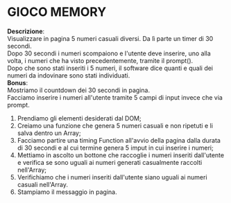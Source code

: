 # GIOCO MEMORY

**Descrizione**:<br>
Visualizzare in pagina 5 numeri casuali diversi. Da lì parte un timer di 30 secondi.<br>
 Dopo 30 secondi i numeri scompaiono e l'utente deve inserire, uno alla volta, i numeri che ha visto precedentemente, tramite il prompt().<br>
Dopo che sono stati inseriti i 5 numeri, il software dice quanti e quali dei numeri da indovinare sono stati individuati.<br>
**Bonus**:<br>
Mostriamo il countdown dei 30 secondi in pagina.<br>
Facciamo inserire i numeri all'utente tramite 5 campi di input invece che via prompt.<br>

1. Prendiamo gli elementi desiderati dal DOM;
2. Creiamo una funzione che genera 5 numeri casuali e non ripetuti e li salva dentro un Array;
3. Facciamo partire una timing Function all'avvio della pagina dalla durata di 30 secondi e al cui termine genera 5 imput in cui inserire i numeri;
4. Mettiamo in ascolto un bottone che raccoglie i numeri inseriti dall'utente e verifica se sono uguali ai numeri generati casualmente raccolti nell'Array;
5. Verifichiamo che i numeri inseriti dall'utente siano uguali ai numeri casuali nell'Array.
6. Stampiamo il messaggio in pagina.
